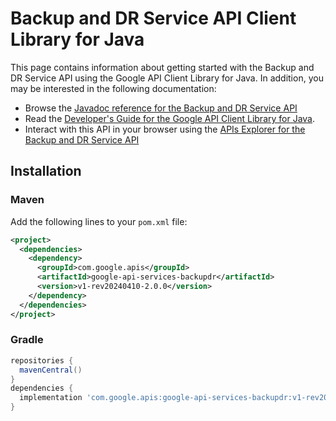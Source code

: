 # Backup and DR Service API Client Library for Java



This page contains information about getting started with the Backup and DR Service API
using the Google API Client Library for Java. In addition, you may be interested
in the following documentation:

* Browse the [Javadoc reference for the Backup and DR Service API][javadoc]
* Read the [Developer's Guide for the Google API Client Library for Java][google-api-client].
* Interact with this API in your browser using the [APIs Explorer for the Backup and DR Service API][api-explorer]

## Installation

### Maven

Add the following lines to your `pom.xml` file:

```xml
<project>
  <dependencies>
    <dependency>
      <groupId>com.google.apis</groupId>
      <artifactId>google-api-services-backupdr</artifactId>
      <version>v1-rev20240410-2.0.0</version>
    </dependency>
  </dependencies>
</project>
```

### Gradle

```gradle
repositories {
  mavenCentral()
}
dependencies {
  implementation 'com.google.apis:google-api-services-backupdr:v1-rev20240410-2.0.0'
}
```

[javadoc]: https://googleapis.dev/java/google-api-services-backupdr/latest/index.html
[google-api-client]: https://github.com/googleapis/google-api-java-client/
[api-explorer]: https://developers.google.com/apis-explorer/#p/backupdr/v1/

